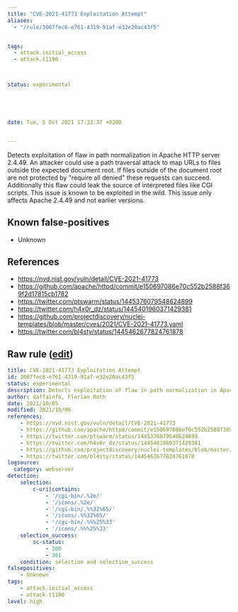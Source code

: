 ```yaml
---
title: "CVE-2021-41773 Exploitation Attempt"
aliases:
  - "/rule/3007fec6-e761-4319-91af-e32e20ac43f5"


tags:
  - attack.initial_access
  - attack.t1190



status: experimental





date: Tue, 5 Oct 2021 17:33:37 +0200


---
```


Detects exploitation of flaw in path normalization in Apache HTTP server 2.4.49. An attacker could use a path traversal attack to map URLs to files outside the expected document root. If files outside of the document root are not protected by "require all denied" these requests can succeed. Additionally this flaw could leak the source of interpreted files like CGI scripts. This issue is known to be exploited in the wild. This issue only affects Apache 2.4.49 and not earlier versions.

<!--more-->


## Known false-positives

* Unknown



## References

* https://nvd.nist.gov/vuln/detail/CVE-2021-41773
* https://github.com/apache/httpd/commit/e150697086e70c552b2588f369f2d17815cb1782
* https://twitter.com/ptswarm/status/1445376079548624899
* https://twitter.com/h4x0r_dz/status/1445401960371429381
* https://github.com/projectdiscovery/nuclei-templates/blob/master/cves/2021/CVE-2021-41773.yaml
* https://twitter.com/bl4sty/status/1445462677824761878


## Raw rule ([edit](https://github.com/SigmaHQ/sigma/edit/master/rules/web/web_cve_2021_41773_apache_path_traversal.yml))
```yaml
title: CVE-2021-41773 Exploitation Attempt
id: 3007fec6-e761-4319-91af-e32e20ac43f5
status: experimental
description: Detects exploitation of flaw in path normalization in Apache HTTP server 2.4.49. An attacker could use a path traversal attack to map URLs to files outside the expected document root. If files outside of the document root are not protected by "require all denied" these requests can succeed. Additionally this flaw could leak the source of interpreted files like CGI scripts. This issue is known to be exploited in the wild. This issue only affects Apache 2.4.49 and not earlier versions.
author: daffainfo, Florian Roth
date: 2021/10/05
modified: 2021/10/06
references:
    - https://nvd.nist.gov/vuln/detail/CVE-2021-41773
    - https://github.com/apache/httpd/commit/e150697086e70c552b2588f369f2d17815cb1782
    - https://twitter.com/ptswarm/status/1445376079548624899
    - https://twitter.com/h4x0r_dz/status/1445401960371429381
    - https://github.com/projectdiscovery/nuclei-templates/blob/master/cves/2021/CVE-2021-41773.yaml
    - https://twitter.com/bl4sty/status/1445462677824761878
logsource:
  category: webserver
detection:
    selection:
        c-uri|contains: 
            - '/cgi-bin/.%2e/'
            - '/icons/.%2e/'
            - '/cgi-bin/.%%32%65/'
            - '/icons/.%%32%65/'
            - '/cgi-bin/.%%%25%33'
            - '/icons/.%%%25%33'
    selection_success:
        sc-status: 
            - 200
            - 301    
    condition: selection and selection_success
falsepositives:
    - Unknown
tags:
    - attack.initial_access
    - attack.t1190
level: high

```
